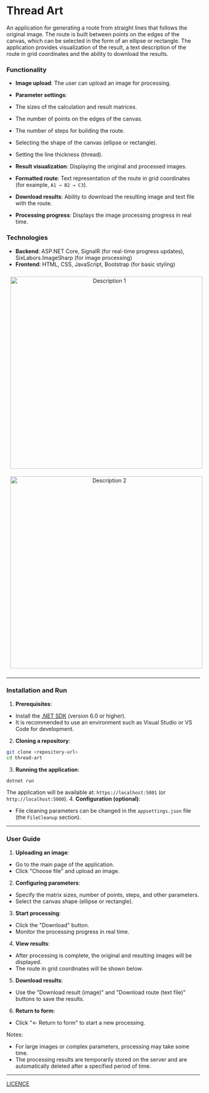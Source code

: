 # Thread Art

An application for generating a route from straight lines that follows the original image.
The route is built between points on the edges of the canvas, which can be selected in the form of an ellipse or rectangle.
The application provides visualization of the result, a text description of the route in grid coordinates and the ability to download the results.

### Functionality
- **Image upload**: The user can upload an image for processing.
- **Parameter settings**:

- The sizes of the calculation and result matrices.
- The number of points on the edges of the canvas.
- The number of steps for building the route.
- Selecting the shape of the canvas (ellipse or rectangle).
- Setting the line thickness (thread).
- **Result visualization**: Displaying the original and processed images.
- **Formatted route**: Text representation of the route in grid coordinates (for example, `A1 → B2 → C3`).
- **Download results**: Ability to download the resulting image and text file with the route.
- **Processing progress**: Displays the image processing progress in real time.

### Technologies
- **Backend**: ASP.NET Core, SignalR (for real-time progress updates), SixLabors.ImageSharp (for image processing)
- **Frontend**: HTML, CSS, JavaScript, Bootstrap (for basic styling)

<div style="text-align: center;">
<img src="_/2.png" alt="Description 1" style="height: 500px; margin: 10px;">
<img src="_/1.png" alt="Description 2" style="height: 500px; margin: 10px;">
</div>

---
### Installation and Run

1. **Prerequisites**:
- Install the [.NET SDK](https://dotnet.microsoft.com/download) (version 6.0 or higher).
- It is recommended to use an environment such as Visual Studio or VS Code for development.
2. **Cloning a repository**:
```bash
git clone <repository-url>
cd thread-art
```
3. **Running the application**:
```bash
dotnet run
```
The application will be available at: `https://localhost:5001` (or `http://localhost:5000`).
4. **Configuration (optional)**:
- File cleaning parameters can be changed in the `appsettings.json` file (the `FileCleanup` section).

---
### User Guide

1. **Uploading an image**:
- Go to the main page of the application.
- Click "Choose file" and upload an image.
2. **Configuring parameters**:
- Specify the matrix sizes, number of points, steps, and other parameters.
- Select the canvas shape (ellipse or rectangle).
3. **Start processing**:
- Click the "Download" button.
- Monitor the processing progress in real time.
4. **View results**:
- After processing is complete, the original and resulting images will be displayed.
- The route in grid coordinates will be shown below.
5. **Download results**:
- Use the "Download result (image)" and "Download route (text file)" buttons to save the results.
6. **Return to form**:
- Click "← Return to form" to start a new processing.

Notes:
- For large images or complex parameters, processing may take some time.
- The processing results are temporarily stored on the server and are automatically deleted after a specified period of time.

---
[LICENCE](LICENCE)
